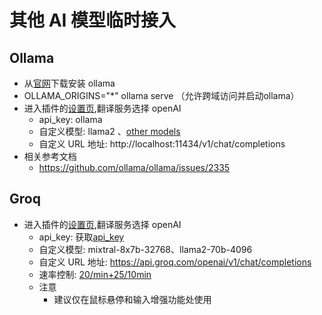 # 其他 AI 模型临时接入

## Ollama
- 从[官网](https://ollama.com/)下载安装 ollama 
- OLLAMA_ORIGINS="*" ollama serve （允许跨域访问并启动ollama）
- 进入插件的[设置页](https://dash.immersivetranslate.com/#general),翻译服务选择 openAI
    - api_key: ollama
    - 自定义模型: llama2 、[other models](https://ollama.com/library)
    - 自定义 URL 地址: http://localhost:11434/v1/chat/completions
- 相关参考文档
    - https://github.com/ollama/ollama/issues/2335

## Groq
- 进入插件的[设置页](https://dash.immersivetranslate.com/#general),翻译服务选择 openAI
    - api_key: 获取[api_key](https://console.groq.com/keys)
    - 自定义模型: mixtral-8x7b-32768、llama2-70b-4096
    - 自定义 URL 地址: https://api.groq.com/openai/v1/chat/completions
    - 速率控制: [20/min+25/10min](https://console.groq.com/docs/rate-limits)
    - 注意
        - 建议仅在鼠标悬停和输入增强功能处使用